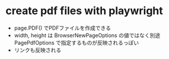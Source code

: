 # create pdf files with playwright

- page.PDF() でPDFファイルを作成できる
- width, height は BrowserNewPageOptions の値ではなく別途 PagePdfOptions で指定するものが反映されるっぽい
- リンクも反映される
